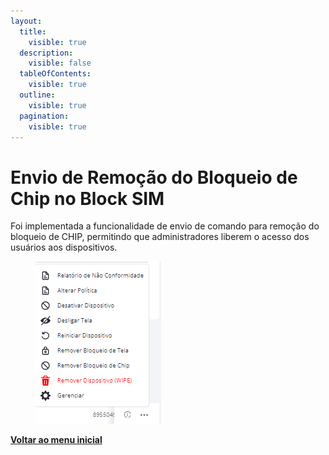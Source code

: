 ```yaml
---
layout:
  title:
    visible: true
  description:
    visible: false
  tableOfContents:
    visible: true
  outline:
    visible: true
  pagination:
    visible: true
---
```


# Envio de Remoção do Bloqueio de Chip no Block SIM

Foi implementada a funcionalidade de envio de comando para remoção do bloqueio de CHIP, permitindo que administradores liberem o acesso dos usuários aos dispositivos.&#x20;

<figure><img src="../../.gitbook/assets/image (219).png" alt=""><figcaption></figcaption></figure>

[**Voltar ao menu inicial**](./)

